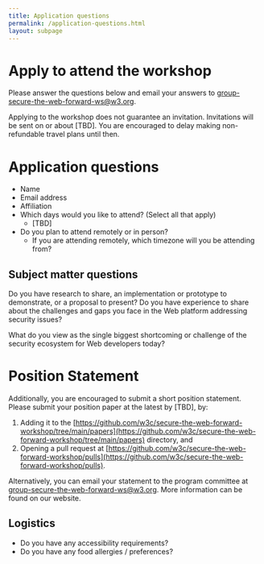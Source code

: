 ```yaml
---
title: Application questions
permalink: /application-questions.html
layout: subpage
---
```


# Apply to attend the workshop

Please answer the questions below and email your answers to [group-secure-the-web-forward-ws@w3.org](mailto:group-secure-the-web-forward-ws@w3.org).

Applying to the workshop does not guarantee an invitation. Invitations will be sent on or about [TBD]. You are encouraged to delay making non-refundable travel plans until then.

# Application questions

- Name
- Email address
- Affiliation
- Which days would you like to attend? (Select all that apply)
  - [TBD]
- Do you plan to attend remotely or in person?
  - If you are attending remotely, which timezone will you be attending from?

## Subject matter questions

Do you have research to share, an implementation or prototype to demonstrate, or a proposal to present?  Do you have experience to share about the challenges and gaps you face in the Web platform addressing security issues?

What do you view as the single biggest shortcoming or challenge of the security ecosystem for Web developers today?

# Position Statement

Additionally, you are encouraged to submit a short position statement. Please submit your position paper at the latest by [TBD], by:
  1. Adding it to the [https://github.com/w3c/secure-the-web-forward-workshop/tree/main/papers](https://github.com/w3c/secure-the-web-forward-workshop/tree/main/papers)  directory, and
  2. Opening a pull request at [https://github.com/w3c/secure-the-web-forward-workshop/pulls](https://github.com/w3c/secure-the-web-forward-workshop/pulls).

Alternatively, you can email your statement to the program committee at [group-secure-the-web-forward-ws@w3.org](mailto:group-secure-the-web-forward-ws@w3.org). More information can be found on our website. 

## Logistics

- Do you have any accessibility requirements?
- Do you have any food allergies / preferences?

